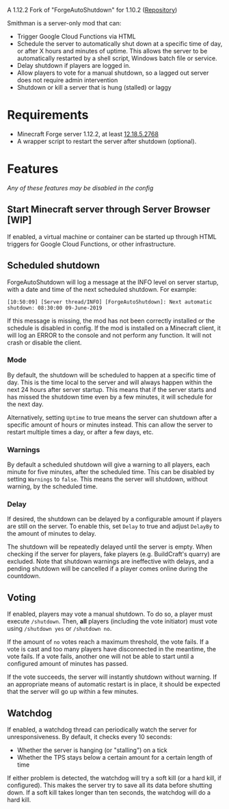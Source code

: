 A 1.12.2 Fork of "ForgeAutoShutdown" for 1.10.2 ([Repository](https://github.com/abused/ForgeAutoShutdown))


Smithman is a server-only mod that can:

* Trigger Google Cloud Functions via HTML
* Schedule the server to automatically shut down at a specific time of day, or after X
hours and minutes of uptime. This allows the server to be automatically restarted by a
shell script, Windows batch file or service.
* Delay shutdown if players are logged in.
* Allow players to vote for a manual shutdown, so a lagged out server does not require
admin intervention
* Shutdown or kill a server that is hung (stalled) or laggy

# Requirements

* Minecraft Forge server 1.12.2, at least [12.18.5.2768](http://files.minecraftforge.net/maven/net/minecraftforge/forge/index_1.12.2.html)
* A wrapper script to restart the server after shutdown (optional). 

# Features

*Any of these features may be disabled in the config*

## Start Minecraft server through Server Browser [WIP]

If enabled, a virtual machine or container can be started up through HTML triggers for 
Google Cloud Functions, or other infrastructure.

## Scheduled shutdown
ForgeAutoShutdown will log a message at the INFO level on server startup, with a date and
time of the next scheduled shutdown. For example:

`[10:50:09] [Server thread/INFO] [ForgeAutoShutdown]: Next automatic shutdown: 08:30:00 09-June-2019`

If this message is missing, the mod has not been correctly installed or the schedule is
disabled in config. If the mod is installed on a Minecraft client, it will log an ERROR to
the console and not perform any function. It will not crash or disable the client.

### Mode
By default, the shutdown will be scheduled to happen at a specific time of day. This is
the time local to the server and will always happen within the next 24 hours after server
startup. This means that if the server starts and has missed the shutdown time even by a
few minutes, it will schedule for the next day.

Alternatively, setting `Uptime` to true means the server can shutdown after a specific
amount of hours or minutes instead. This can allow the server to restart multiple times a
day, or after a few days, etc.

### Warnings
By default a scheduled shutdown will give a warning to all players, each minute for five
minutes, after the scheduled time. This can be disabled by setting `Warnings` to `false`.
This means the server will shutdown, without warning, by the scheduled time.

### Delay
If desired, the shutdown can be delayed by a configurable amount if players are still on
the server. To enable this, set `Delay` to true and adjust `DelayBy` to the amount of
minutes to delay.

The shutdown will be repeatedly delayed until the server is empty. When checking if the
server for players, fake players (e.g. BuildCraft's quarry) are excluded. Note that
shutdown warnings are ineffective with delays, and a pending shutdown will be cancelled if
a player comes online during the countdown.

## Voting

If enabled, players may vote a manual shutdown. To do so, a player must execute
`/shutdown`. Then, **all** players (including the vote initiator) must vote using
`/shutdown yes` or `/shutdown no`.

If the amount of `no` votes reach a maximum threshold, the vote fails. If a vote is cast
and too many players have disconnected in the meantime, the vote fails. If a vote fails,
another one will not be able to start until a configured amount of minutes has passed.

If the vote succeeds, the server will instantly shutdown without warning. If an
appropriate means of automatic restart is in place, it should be expected that the server
will go up within a few minutes.

## Watchdog

If enabled, a watchdog thread can periodically watch the server for unresponsiveness. By
default, it checks every 10 seconds:

* Whether the server is hanging (or "stalling") on a tick
* Whether the TPS stays below a certain amount for a certain length of time

If either problem is detected, the watchdog will try a soft kill (or a hard kill, if
configured). This makes the server try to save all its data before shutting down. If a
soft kill takes longer than ten seconds, the watchdog will do a hard kill.
